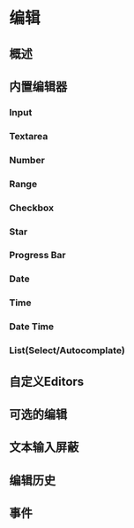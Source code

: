 # 编辑

## 概述

## 内置编辑器

### Input

### Textarea

### Number

### Range

### Checkbox

### Star

### Progress Bar

### Date

### Time

### Date Time

### List(Select/Autocomplate)

## 自定义Editors

## 可选的编辑

## 文本输入屏蔽

## 编辑历史

## 事件



